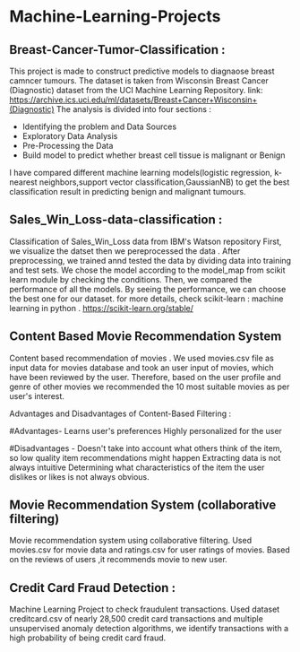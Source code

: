# Machine-Learning-Projects

## Breast-Cancer-Tumor-Classification :

This project is made to construct predictive models to diagnaose breast camncer tumours. The dataset is taken from Wisconsin Breast Cancer (Diagnostic) dataset from the UCI Machine Learning Repository. link: https://archive.ics.uci.edu/ml/datasets/Breast+Cancer+Wisconsin+(Diagnostic) The analysis is divided into four sections :

- Identifying the problem and Data Sources 
- Exploratory Data Analysis 
- Pre-Processing the Data 
- Build model to predict whether breast cell tissue is malignant or Benign

I have compared different machine learning models(logistic regression, k-nearest neighbors,support vector classification,GaussianNB) to get the best classification result in predicting benign and malignant tumours.

## Sales_Win_Loss-data-classification :

Classification of Sales_Win_Loss data from IBM's Watson repository First, we visualize the datset then we pereprocessed the data . After preprocessing, we trained annd tested the data by dividing data into training and test sets. We chose the model according to the model_map from scikit learn module by checking the conditions. Then, we compared the performance of all the models. By seeing the performance, we can choose the best one for our dataset. for more details, check scikit-learn : machine learning in python . https://scikit-learn.org/stable/


## Content Based Movie Recommendation System

Content based recommendation of movies . We used movies.csv file as input data for movies database and took an user input of movies, which have been reviewed by the user. Therefore, based on the user profile and genre of other movies we recommended the 10 most suitable movies as per user's interest.

Advantages and Disadvantages of Content-Based Filtering :

#Advantages- Learns user's preferences Highly personalized for the user

#Disadvantages - Doesn't take into account what others think of the item, so low quality item recommendations might happen Extracting data is not always intuitive Determining what characteristics of the item the user dislikes or likes is not always obvious.


## Movie Recommendation System (collaborative filtering)

Movie recommendation system using collaborative filtering. Used movies.csv for movie data and ratings.csv for user ratings of movies.
Based on the reviews of users ,it recommends movie to new user.


## Credit Card Fraud Detection :

Machine Learning Project to check fraudulent transactions. Used dataset creditcard.csv of  nearly 28,500 credit card transactions and multiple unsupervised anomaly detection algorithms, we  identify transactions with a high probability of being credit card fraud.
